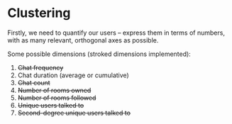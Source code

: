 Clustering
==========

Firstly, we need to quantify our users – express them in terms of numbers, with as many relevant, orthogonal axes as possible.

Some possible dimensions (stroked dimensions implemented):

1. ~~Chat frequency~~
2. Chat duration (average or cumulative)
3. ~~Chat count~~
4. ~~Number of rooms owned~~
5. ~~Number of rooms followed~~
6. ~~Unique users talked to~~
7. ~~Second-degree unique users talked to~~
